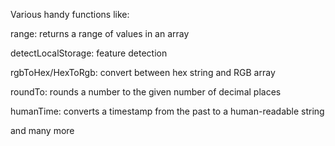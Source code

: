 Various handy functions like:

range: returns a range of values in an array

detectLocalStorage: feature detection

rgbToHex/HexToRgb: convert between hex string and RGB array

roundTo: rounds a number to the given number of decimal places

humanTime: converts a timestamp from the past to a human-readable string

and many more

